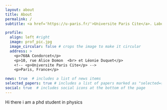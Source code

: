 ```yaml
---
layout: about
title: About
permalink: /
subtitle: <a href='https://u-paris.fr/'>Universite Paris Cite</a>. Laboratoire Matiere et systemes complexes <a href='http://www.msc.univ-paris-diderot.fr/'>MSC</a>

profile:
  align: left #right
  image: prof_pic.jpg
  image_circular: false # crops the image to make it circular
  address: >
    <p>768A Condorcet</p>
    <p>10, rue Alice Domon  <br> et Léonie Duquet</p>
    <!-- <p>Universite Paris Cite</p> -->
    <p>Paris, France</p>

news: true  # includes a list of news items
selected_papers: true # includes a list of papers marked as "selected={true}"
social: true  # includes social icons at the bottom of the page
---
```



Hi there
i am a phd student in physics

<!-- Write your biography here. Tell the world about yourself. Link to your favorite [subreddit](http://reddit.com). You can put a picture in, too. The code is already in, just name your picture `prof_pic.jpg` and put it in the `img/` folder.

Put your address / P.O. box / other info right below your picture. You can also disable any these elements by editing `profile` property of the YAML header of your `_pages/about.md`. Edit `_bibliography/papers.bib` and Jekyll will render your [publications page](/al-folio/publications/) automatically.

Link to your social media connections, too. This theme is set up to use [Font Awesome icons](http://fortawesome.github.io/Font-Awesome/) and [Academicons](https://jpswalsh.github.io/academicons/), like the ones below. Add your Facebook, Twitter, LinkedIn, Google Scholar, or just disable all of them. -->
